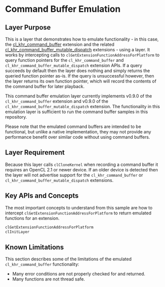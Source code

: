 # Command Buffer Emulation

## Layer Purpose

This is a layer that demonstrates how to emulate functionality - in this case, the [cl_khr_command_buffer](https://www.khronos.org/registry/OpenCL/specs/3.0-unified/html/OpenCL_Ext.html#cl_khr_command_buffer) extension and the related [cl_khr_command_buffer_mutable_dispatch](https://registry.khronos.org/OpenCL/specs/3.0-unified/html/OpenCL_Ext.html#cl_khr_command_buffer_mutable_dispatch) extensions - using a layer.
It works by intercepting calls to `clGetExtensionFunctionAddressForPlatform` to query function pointers for the `cl_khr_command_buffer` and `cl_khr_command_buffer_mutable_dispatch` extension APIs.
If a query succeeds by default then the layer does nothing and simply returns the queried function pointer as-is.
If the query is unsuccessful however, then the layer returns its own function pointer, which will record the contents of the command buffer for later playback.

This command buffer emulation layer currently implements v0.9.0 of the `cl_khr_command_buffer` extension and v0.9.0 of the `cl_khr_command_buffer_mutable_dispatch` extension.
The functionality in this emulation layer is sufficient to run the command buffer samples in this repository.

Please note that the emulated command buffers are intended to be functional, but unlike a native implementation, they may not provide any performance benefit over similar code without using command buffers.

## Layer Requirement

Because this layer calls `clCloneKernel` when recording a command buffer it requires an OpenCL 2.1 or newer device.
If an older device is detected then the layer will not advertise support for the `cl_khr_command_buffer` or `cl_khr_command_buffer_mutable_dispatch` extensions.

## Key APIs and Concepts

The most important concepts to understand from this sample are how to intercept `clGetExtensionFunctionAddressForPlatform` to return emulated functions for an extension.

```c
clGetExtensionFunctionAddressForPlatform
clInitLayer
```

## Known Limitations

This section describes some of the limitations of the emulated `cl_khr_command_buffer` functionality:

* Many error conditions are not properly checked for and returned.
* Many functions are not thread safe.
